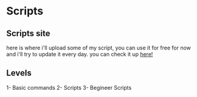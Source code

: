 # Scripts
## Scripts site
here is where i'll upload some of my script, you can use it for free for now and i'll try to update it every day.
you can check it up [here!](/scripts)
## Levels
1- Basic commands
2- Scripts
3- Begineer Scripts
